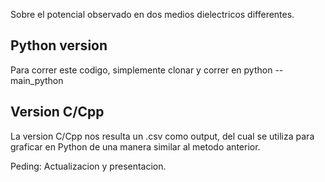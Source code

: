 Sobre el potencial observado en dos medios dielectricos differentes. 

## Python version

Para correr este codigo, simplemente clonar y correr en python --main_python

## Version C/Cpp

La version C/Cpp nos resulta un .csv como output, del cual se utiliza para graficar en Python de una manera similar al metodo anterior. 

Peding: Actualizacion y presentacion. 